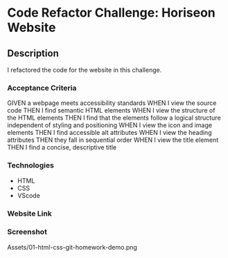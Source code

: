 # Code Refactor Challenge: Horiseon Website

## Description

I refactored the code for the website in this challenge. 

### Acceptance Criteria

GIVEN a webpage meets accessibility standards
WHEN I view the source code
THEN I find semantic HTML elements
WHEN I view the structure of the HTML elements
THEN I find that the elements follow a logical structure independent of styling and positioning
WHEN I view the icon and image elements
THEN I find accessible alt attributes
WHEN I view the heading attributes
THEN they fall in sequential order
WHEN I view the title element
THEN I find a concise, descriptive title


### Technologies
* HTML
* CSS
* VScode


### Website Link


### Screenshot

Assets/01-html-css-git-homework-demo.png


